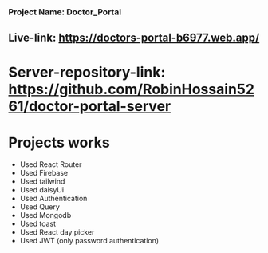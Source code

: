 ### Project Name: Doctor_Portal

## Live-link: https://doctors-portal-b6977.web.app/

# Server-repository-link: https://github.com/RobinHossain5261/doctor-portal-server

# Projects works
* Used React Router
* Used Firebase
* Used tailwind
* Used daisyUi
* Used Authentication
* Used Query
* Used Mongodb
* Used toast
* Used React day picker
* Used JWT (only password authentication)